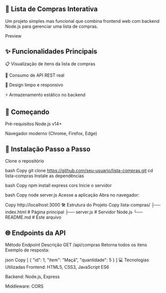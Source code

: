 ## 🛒 Lista de Compras Interativa 
Um projeto simples mas funcional que combina frontend web com backend Node.js para gerenciar uma lista de compras.

Preview

## ✨ Funcionalidades Principais
📋 Visualização de itens da lista de compras

🔄 Consumo de API REST real

🎨 Design limpo e responsivo

⚡ Armazenamento estático no backend

## 🚀 Começando
Pré-requisitos
Node.js v14+

Navegador moderno (Chrome, Firefox, Edge)

## 🔧 Instalação Passo a Passo
Clone o repositório

bash
Copy
git clone https://github.com/seu-usuario/lista-compras.git
cd lista-compras
Instale as dependências

bash
Copy
npm install express cors
Inicie o servidor

bash
Copy
node server.js
Acesse a aplicação
Abra no navegador:

Copy
http://localhost:3000
🛠 Estrutura do Projeto
Copy
lista-compras/
├── index.html          # Página principal
├── server.js           # Servidor Node.js
└── README.md           # Este arquivo

## 🌐 Endpoints da API

Método	Endpoint	Descrição
GET	/api/compras	Retorna todos os itens
Exemplo de resposta:

json
Copy
[
  {
    "id": 1,
    "item": "Maçã",
    "quantidade": 5
  }
]
💻 Tecnologias Utilizadas
Frontend: HTML5, CSS3, JavaScript ES6

Backend: Node.js, Express

Middleware: CORS

